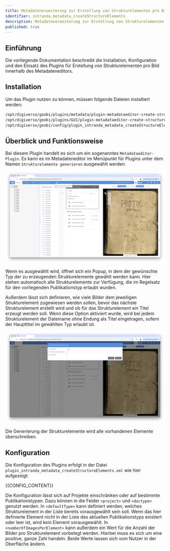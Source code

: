 ```yaml
---
title: Metadatenerweiterung zur Erstellung von Strukturelementen pro Bild
identifier: intranda_metadata_createStructureElements
description: Metadatenerweiterung zur Erstellung von Strukturelementen pro Bild
published: true
---
```


## Einführung
Die vorliegende Dokumentation beschreibt die Installation, Konfiguration und den Einsatz des Plugins für Erstellung von Strukturelementen pro Bild innerhalb des Metadateneditors.


## Installation
Um das Plugin nutzen zu können, müssen folgende Dateien installiert werden:

```bash
/opt/digiverso/goobi/plugins/metadata/plugin-metadataeditor-create-structure-elements-base.jar
/opt/digiverso/goobi/plugins/GUI/plugin-metadataeditor-create-structure-elements-gui.jar
/opt/digiverso/goobi/config/plugin_intranda_metadata_createStructureElements.xml
```


## Überblick und Funktionsweise
Bei diesem Plugin handelt es sich um ein sogenanntes `Metadataeditor-Plugin`. Es kann es im Metadateneditor im Menüpunkt für Plugins unter dem Namen `Strukturelemente generieren` ausgewählt werden.

![Öffnen des Plugins](screen_open_de.png)

Wenn es ausgewählt wird, öffnet sich ein Popup, in dem der gewünschte Typ der zu erzeugenden Strukturelemente gewählt werden kann. Hier stehen automatisch alle Strukturelemente zur Verfügung, die im Regelsatz für den vorliegenden Publikationstyp erlaubt wurden.

Außerdem lässt sich definieren, wie viele Bilder dem jeweiligen Strukturelement zugewiesen werden sollen, bevor das nächste Strukturelement erstellt wird und ob für das Strukturelement ein Titel erzeugt werden soll. Wenn diese Option aktiviert wurde, wird bei jedem Strukturelement der Dateiname ohne Endung als Titel eingetragen, sofern der Haupttitel im gewählten Typ erlaubt ist.

![Popup](screen_popup_de.png)

Die Generierung der Strukturelemente wird alle vorhandenen Elemente überschreiben.

## Konfiguration
Die Konfiguration des Plugins erfolgt in der Datei `plugin_intranda_metadata_createStructureElements.xml` wie hier aufgezeigt:

{{CONFIG_CONTENT}}

Die Konfiguration lässt sich auf Projekte einschränken oder auf bestimmte Publikationstypen. Dazu können in die Felder `<project>` und `<doctype>` genutzt werden. In `<defaultType>` kann definiert werden, welches Strukturelement in der Liste bereits vorausgewählt sein soll. Wenn das hier definierte Element nicht in der Liste des aktuellen Publikationstyps existiert oder leer ist, wird kein Element vorausgewählt.
In `<numberOfImagesPerElement>` kann außerdem ein Wert für die Anzahl der Bilder pro Strukturelement vorbelegt werden. Hierbei muss es sich um eine positive, ganze Zahl handeln. Beide Werte lassen sich vom Nutzer in der Oberfläche ändern.


